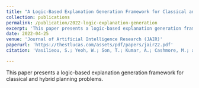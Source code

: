 ```yaml
---
title: "A Logic-Based Explanation Generation Framework for Classical and Hybrid Planning Problems"
collection: publications
permalink: /publication/2022-logic-explanation-generation
excerpt: 'This paper presents a logic-based explanation generation framework for classical and hybrid planning problems.'
date: 2022-04-25
venue: 'Journal of Artificial Intelligence Research (JAIR)'
paperurl: 'https://thestlucas.com/assets/pdf/papers/jair22.pdf'
citation: 'Vasilieou, S.; Yeoh, W.; Son, T.; Kumar, A.; Cashmore, M.; and Magazzeni, D. 2022. &quot;A Logic-Based Explanation Generation Framework for Classical and Hybrid Planning Problems.&quot; In <i>Journal of Artificial Intelligence Research (JAIR)</i>. 73.'

---
```

This paper presents a logic-based explanation generation framework for classical and hybrid planning problems. 
